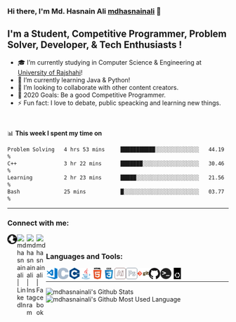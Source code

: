 ### Hi there, I'm Md. Hasnain Ali [mdhasnainali][website] 👋

## I'm a Student, Competitive Programmer, Problem Solver, Developer, & Tech Enthusiasts  !
- 🎓 I’m currently studying in Computer Science & Engineering at [University of Rajshahi][UR]!
- 🌱 I’m currently learning Java & Python!
- 🔭 I’m looking to collaborate with other content creators.
- 🎯 2020 Goals: Be a good Competitive Programmer.
- ⚡ Fun fact: I love to debate, public speacking and learning new things.

<br />

📊 **This week I spent my time on**
<!--START_SECTION:waka-->
```
Problem Solving   4 hrs 53 mins     ███████████░░░░░░░░░░░░░░   44.19 %
C++               3 hr 22 mins      ███████░░░░░░░░░░░░░░░░░░   30.46 %
Learning          2 hr 23 mins      █████░░░░░░░░░░░░░░░░░░░░   21.56 %
Bash              25 mins           █░░░░░░░░░░░░░░░░░░░░░░░░   03.77 %
```
<!--END_SECTION:waka-->
---

### Connect with me:

[<img align="left" alt="mdhasnainali" width="22px" src="https://raw.githubusercontent.com/iconic/open-iconic/master/svg/globe.svg" />][website]
[<img align="left" alt="mdhasnainali | LinkedIn" width="22px" src="https://cdn.jsdelivr.net/npm/simple-icons@v3/icons/linkedin.svg" />][linkedin]
[<img align="left" alt="mdhasnainali | Instagram" width="22px" src="https://cdn.jsdelivr.net/npm/simple-icons@v3/icons/instagram.svg" />][instagram]
[<img align="left" alt="mdhasnainali | Facebook" width="22px" src="https://cdn.jsdelivr.net/npm/simple-icons@v3/icons/facebook.svg" />][Facebook]

<br />

### Languages and Tools:

[<img align="left" alt="Visual Studio Code" width="26px" src="https://raw.githubusercontent.com/github/explore/80688e429a7d4ef2fca1e82350fe8e3517d3494d/topics/visual-studio-code/visual-studio-code.png" />][VS]
[<img align="left" alt="C" width="26px" src="https://raw.githubusercontent.com/devicons/devicon/0d6c64dbbf311879f7d563bfc3ccf559f9ed111c/icons/c/c-original.svg" />][C++]
[<img align="left" alt="C++" width="26px" src="https://raw.githubusercontent.com/devicons/devicon/0d6c64dbbf311879f7d563bfc3ccf559f9ed111c/icons/cplusplus/cplusplus-plain.svg" />][C++]
[<img align="left" alt="Java" width="26px" src="https://raw.githubusercontent.com/devicons/devicon/0d6c64dbbf311879f7d563bfc3ccf559f9ed111c/icons/java/java-original.svg" />][Java]
[<img align="left" alt="HTML5" width="26px" src="https://raw.githubusercontent.com/github/explore/80688e429a7d4ef2fca1e82350fe8e3517d3494d/topics/html/html.png" />][HTML]
[<img align="left" alt="CSS3" width="26px" src="https://raw.githubusercontent.com/github/explore/80688e429a7d4ef2fca1e82350fe8e3517d3494d/topics/css/css.png" />][CSS]
[<img align="left" alt="Ai" width="26px" src="https://raw.githubusercontent.com/devicons/devicon/0d6c64dbbf311879f7d563bfc3ccf559f9ed111c/icons/illustrator/illustrator-line.svg" />][AI]
[<img align="left" alt="PS" width="26px" src="https://raw.githubusercontent.com/devicons/devicon/0d6c64dbbf311879f7d563bfc3ccf559f9ed111c/icons/photoshop/photoshop-line.svg" />][PS]
[<img align="left" alt="Git" width="26px" src="https://raw.githubusercontent.com/github/explore/80688e429a7d4ef2fca1e82350fe8e3517d3494d/topics/git/git.png" />][website]
[<img align="left" alt="GitHub" width="26px" src="https://raw.githubusercontent.com/github/explore/78df643247d429f6cc873026c0622819ad797942/topics/github/github.png" />][website]
<img align="left" alt="Terminal" width="26px" src="https://raw.githubusercontent.com/github/explore/80688e429a7d4ef2fca1e82350fe8e3517d3494d/topics/terminal/terminal.png" />
[<img align="left" alt="Ubuntu" width="26px" src="https://raw.githubusercontent.com/devicons/devicon/0d6c64dbbf311879f7d563bfc3ccf559f9ed111c/icons/ubuntu/ubuntu-plain.svg" />][Ubuntu]

<br />

---


<img align="left" alt="mdhasnainali's Github Stats" src="https://github-readme-stats.vercel.app/api?username=mdhasnainali&show_icons=true&hide_border=true" />

<br />

<img align="left" alt="mdhasnainali's Github Most Used Language" src="https://github-readme-stats.vercel.app/api/top-langs/?username=mdhasnainali&show_icons=true&hide_border=true" />

[website]: https://github.com/mdhasnainali/
[Facebook]: https://www.facebook.com/mdhasnainali.01/
[instagram]: https://www.instagram.com/md_hasnain_ali/
[linkedin]: https://www.linkedin.com/in/mdhasnainali/
[VS]: https://en.wikipedia.org/wiki/Visual_Studio_Code
[HTML]: https://en.wikipedia.org/wiki/HTML/
[CSS]: https://en.wikipedia.org/wiki/Cascading_Style_Sheets
[UR]: http://www.ru.ac.bd/
[CSE]: http://www.ru.ac.bd/cse/
[C++]: https://github.com/mdhasnainali/Competitive-Programming/
[AI]: https://en.wikipedia.org/wiki/Adobe_Illustrator
[PS]: https://en.wikipedia.org/wiki/Adobe_Photoshop
[Ubuntu]: https://en.wikipedia.org/wiki/Ubuntu
[Java]: https://en.wikipedia.org/wiki/Java_(programming_language)/